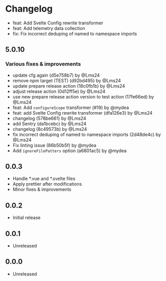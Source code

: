 # Changelog

- feat: Add Svelte Config rewrite transformer
- feat: Add telemetry data collection
- fix: Fix incorrect deduping of named to namespace imports

## 5.0.10

### Various fixes & improvements

- update cfg again (d5e758b7) by @Lms24
- remove npm target (TEST) (d92bd495) by @Lms24
- update prepare release action (18c0fb1b) by @Lms24
- adjust release action (0d12ff5e) by @Lms24
- use new prepare release action version to test action (17fe66ed) by @Lms24
- feat: Add `configureScope` transformer (#19) by @mydea
- feat: add Svelte Config rewrite transformer (dfa126e3) by @Lms24
- changelog (578be661) by @Lms24
- add Sentry (da1bcebc) by @Lms24
- changelog (8c49573b) by @Lms24
- fix incorrect deduping of named to namespace imports (2d48de4c) by @Lms24
- Fix linting issue (86b50b5f) by @mydea
- Add `ignoreFilePatters` option (a6801ac5) by @mydea

## 0.0.3

- Handle *.vue and *.svelte files
- Apply prettier after modifications
- Minor fixes & improvements

## 0.0.2

- Initial release

## 0.0.1

- Unreleased

## 0.0.0

- Unreleased
